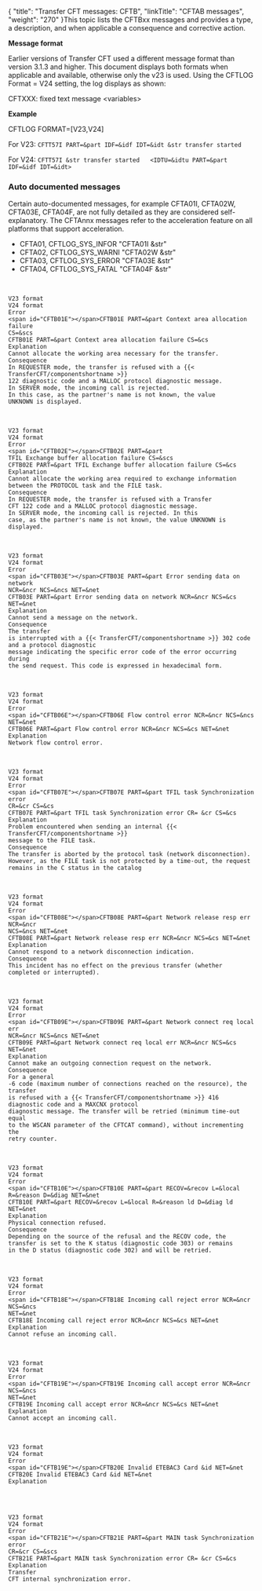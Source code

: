 {
    "title": "Transfer CFT messages: CFTB",
    "linkTitle": "CFTAB messages",
    "weight": "270"
}This topic lists the  CFTBxx  messages and provides a type,  a description, and when applicable a consequence and corrective action.

**Message format**

Earlier versions of Transfer CFT used a different message format than version 3.1.3 and higher. This document displays both formats when applicable and available, otherwise only the v23 is used. Using the CFTLOG Format = V24 setting, the log displays as shown:

CFTXXX: fixed text message &lt;variables>

**Example**

CFTLOG FORMAT=\[V23,V24\]

For V23: `CFTT57I PART=&part IDF=&idf IDT=&idt &str transfer started`

For V24: `CFTT57I &str transfer started   <IDTU=&idtu PART=&part IDF=&idf IDT=&idt>`

### Auto documented messages

Certain   auto-documented messages, for example CFTA01I, CFTA02W, CFTA03E, CFTA04F, are not fully detailed as they are considered self-explanatory. The CFTAnnx messages refer to the acceleration feature on all platforms that support acceleration.

-   CFTA01, CFTLOG\_SYS\_INFOR "CFTA01I &str"
-   CFTA02, CFTLOG\_SYS\_WARNI "CFTA02W &str"
-   CFTA03, CFTLOG\_SYS\_ERROR "CFTA03E &str"
-   CFTA04, CFTLOG\_SYS\_FATAL "CFTA04F &str"

 

```
V23 format
V24 format
Error
<span id="CFTB01E"></span>CFTB01E PART=&part Context area allocation failure
CS=&scs
CFTB01E PART=&part Context area allocation failure CS=&cs
Explanation
Cannot allocate the working area necessary for the transfer.
Consequence
In REQUESTER mode, the transfer is refused with a {{< TransferCFT/componentshortname >}}
122 diagnostic code and a MALLOC protocol diagnostic message.
In SERVER mode, the incoming call is rejected.
In this case, as the partner's name is not known, the value
UNKNOWN is displayed.
```

 

```
V23 format
V24 format
Error
<span id="CFTB02E"></span>CFTB02E PART=&part
TFIL Exchange buffer allocation failure CS=&scs
CFTB02E PART=&part TFIL Exchange buffer allocation failure CS=&cs
Explanation
Cannot allocate the working area required to exchange information
between the PROTOCOL task and the FILE task.
Consequence
In REQUESTER mode, the transfer is refused with a Transfer
CFT 122 code and a MALLOC protocol diagnostic message.
In SERVER mode, the incoming call is rejected. In this
case, as the partner's name is not known, the value UNKNOWN is displayed.
```

 

```
V23 format
V24 format
Error
<span id="CFTB03E"></span>CFTB03E PART=&part Error sending data on network
NCR=&ncr NCS=&ncs NET=&net
CFTB03E PART=&part Error sending data on network NCR=&ncr NCS=&cs NET=&net
Explanation
Cannot send a message on the network.
Consequence
The transfer
is interrupted with a {{< TransferCFT/componentshortname >}} 302 code and a protocol diagnostic
message indicating the specific error code of the error occurring during
the send request. This code is expressed in hexadecimal form.
```

 

```
V23 format
V24 format
Error
<span id="CFTB06E"></span>CFTB06E Flow control error NCR=&ncr NCS=&ncs
NET=&net
CFTB06E PART=&part Flow control error NCR=&ncr NCS=&cs NET=&net
Explanation
Network flow control error.
```

 

```
V23 format
V24 format
Error
<span id="CFTB07E"></span>CFTB07E PART=&part TFIL task Synchronization error
CR=&cr CS=&cs
CFTB07E PART=&part TFIL task Synchronization error CR= &cr CS=&cs
Explanation
Problem encountered when sending an internal {{< TransferCFT/componentshortname >}}
message to the FILE task.
Consequence
The transfer is aborted by the protocol task (network disconnection).
However, as the FILE task is not protected by a time-out, the request
remains in the C status in the catalog
```

 

```
V23 format
V24 format
Error
<span id="CFTB08E"></span>CFTB08E PART=&part Network release resp err NCR=&ncr
NCS=&ncs NET=&net
CFTB08E PART=&part Network release resp err NCR=&ncr NCS=&cs NET=&net
Explanation
Cannot respond to a network disconnection indication.
Consequence
This incident has no effect on the previous transfer (whether
completed or interrupted).
```

 

```
V23 format
V24 format
Error
<span id="CFTB09E"></span>CFTB09E PART=&part Network connect req local err
NCR=&ncr NCS=&ncs NET=&net
CFTB09E PART=&part Network connect req local err NCR=&ncr NCS=&cs NET=&net
Explanation
Cannot make an outgoing connection request on the network.
Consequence
For a general
-6 code (maximum number of connections reached on the resource), the transfer
is refused with a {{< TransferCFT/componentshortname >}} 416 diagnostic code and a MAXCNX protocol
diagnostic message. The transfer will be retried (minimum time-out equal
to the WSCAN parameter of the CFTCAT command), without incrementing the
retry counter.
```

 

```
V23 format
V24 format
Error
<span id="CFTB10E"></span>CFTB10E PART=&part RECOV=&recov L=&local
R=&reason D=&diag NET=&net
CFTB10E PART=&part RECOV=&recov L=&local R=&reason ld D=&diag ld NET=&net
Explanation
Physical connection refused.
Consequence
Depending on the source of the refusal and the RECOV code, the
transfer is set to the K status (diagnostic code 303) or remains
in the D status (diagnostic code 302) and will be retried.
```

 

```
V23 format
V24 format
Error
<span id="CFTB18E"></span>CFTB18E Incoming call reject error NCR=&ncr NCS=&ncs
NET=&net
CFTB18E Incoming call reject error NCR=&ncr NCS=&cs NET=&net
Explanation
Cannot refuse an incoming call.
```

 

```
V23 format
V24 format
Error
<span id="CFTB19E"></span>CFTB19E Incoming call accept error NCR=&ncr NCS=&ncs
NET=&net
CFTB19E Incoming call accept error NCR=&ncr NCS=&cs NET=&net
Explanation
Cannot accept an incoming call.
```

 

```
V23 format
V24 format
Error
<span id="CFTB19E"></span>CFTB20E Invalid ETEBAC3 Card &id NET=&net
CFTB20E Invalid ETEBAC3 Card &id NET=&net
Explanation
 
```

 

```
V23 format
V24 format
Error
<span id="CFTB21E"></span>CFTB21E PART=&part MAIN task Synchronization error
CR=&cr CS=&scs
CFTB21E PART=&part MAIN task Synchronization error CR= &cr CS=&cs
Explanation
Transfer
CFT internal synchronization error.
```
